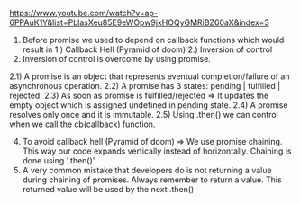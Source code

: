 https://www.youtube.com/watch?v=ap-6PPAuK1Y&list=PLlasXeu85E9eWOpw9jxHOQyGMRiBZ60aX&index=3

1. Before promise we used to depend on callback functions which would result in
   1.) Callback Hell (Pyramid of doom)
   2.) Inversion of control
2. Inversion of control is overcome by using promise.
   
  2.1) A promise is an object that represents eventual completion/failure of an asynchronous operation.
  2.2) A promise has 3 states: pending | fulfilled | rejected.
  2.3)  As soon as promise is fulfilled/rejected => It updates the empty object which is assigned undefined in pending state.
  2.4) A promise resolves only once and it is immutable. 
  2.5) Using .then() we can control when we call the cb(callback) function.

4. To avoid callback hell (Pyramid of doom) => We use promise chaining. This way our code expands vertically instead of horizontally. Chaining is done using '.then()'
5. A very common mistake that developers do is not returning a value during chaining of promises. Always remember to return a value. This returned value will be used by the next .then()
